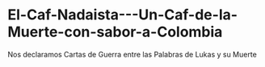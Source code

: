 # El-Caf-Nadaista---Un-Caf-de-la-Muerte-con-sabor-a-Colombia
Nos declaramos Cartas de Guerra entre las Palabras de Lukas y su Muerte
